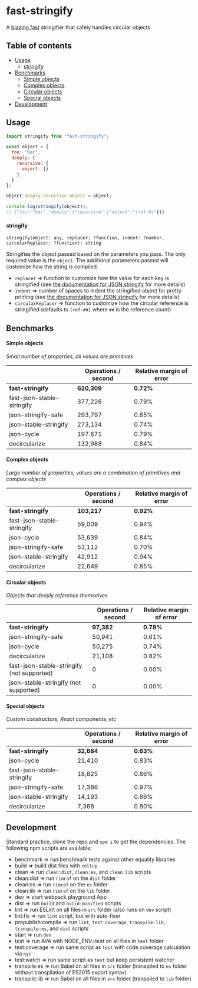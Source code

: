 # fast-stringify

A [blazing fast](#benchmarks) stringifier that safely handles circular objects

## Table of contents

* [Usage](#usage)
  * [stringify](#stringify)
* [Benchmarks](#benchmarks)
  * [Simple objects](#simple-objects)
  * [Complex objects](#complex-objects)
  * [Circular objects](#circular-objects)
  * [Special objects](#special-objects)
* [Development](#development)

## Usage

```javascript
import stringify from "fast-stringify";

const object = {
  foo: "bar",
  deeply: {
    recursive: {
      object: {}
    }
  }
};

object.deeply.recursive.object = object;

console.log(stringify(object));
// {"foo":"bar","deeply":{"recursive":{"object":"[ref-0]"}}}
```

#### stringify

`stringify(object: any, replacer: ?function, indent: ?number, circularReplacer: ?function): string`

Stringifies the object passed based on the parameters you pass. The only required value is the `object`. The additional parameters passed will customize how the string is compiled.

* `replacer` => function to customize how the value for each key is stringified (see [the documentation for JSON.stringify](https://developer.mozilla.org/en-US/docs/Web/JavaScript/Reference/Global_Objects/JSON/stringify) for more details)
* `indent` => number of spaces to indent the stringified object for pretty-printing (see [the documentation for JSON.stringify](https://developer.mozilla.org/en-US/docs/Web/JavaScript/Reference/Global_Objects/JSON/stringify) for more details)
* `circularReplacer` => function to customize how the circular reference is stringified (defaults to `[ref-##]` where `##` is the reference count)

## Benchmarks

#### Simple objects

_Small number of properties, all values are primitives_

|                            | Operations / second | Relative margin of error |
| -------------------------- | ------------------- | ------------------------ |
| **fast-stringify**         | **620,309**         | **0.72%**                |
| fast-json-stable-stringify | 377,226             | 0.79%                    |
| json-stringify-safe        | 293,797             | 0.85%                    |
| json-stable-stringify      | 273,134             | 0.74%                    |
| json-cycle                 | 197.671             | 0.79%                    |
| decircularize              | 132,988             | 0.84%                    |

#### Complex objects

_Large number of properties, values are a combination of primitives and complex objects_

|                            | Operations / second | Relative margin of error |
| -------------------------- | ------------------- | ------------------------ |
| **fast-stringify**         | **103,217**         | **0.92%**                |
| fast-json-stable-stringify | 59,009              | 0.94%                    |
| json-cycle                 | 53,639              | 0.84%                    |
| json-stringify-safe        | 53,112              | 0.70%                    |
| json-stable-stringify      | 42,912              | 0.94%                    |
| decircularize              | 22,649              | 0.85%                    |

#### Circular objects

_Objects that deeply reference themselves_

|                                            | Operations / second | Relative margin of error |
| ------------------------------------------ | ------------------- | ------------------------ |
| **fast-stringify**                         | **97,382**          | **0.78%**                |
| json-stringify-safe                        | 50,941              | 0.61%                    |
| json-cycle                                 | 50,275              | 0.74%                    |
| decircularize                              | 21,108              | 0.82%                    |
| fast-json-stable-stringify (not supported) | 0                   | 0.00%                    |
| json-stable-stringify (not supported)      | 0                   | 0.00%                    |

#### Special objects

_Custom constructors, React components, etc_

|                            | Operations / second | Relative margin of error |
| -------------------------- | ------------------- | ------------------------ |
| **fast-stringify**         | **32,684**          | **0.63%**                |
| json-cycle                 | 21,410              | 0.83%                    |
| fast-json-stable-stringify | 18,825              | 0.86%                    |
| json-stringify-safe        | 17,386              | 0.97%                    |
| json-stable-stringify      | 14,193              | 0.86%                    |
| decircularize              | 7,368               | 0.80%                    |

## Development

Standard practice, clone the repo and `npm i` to get the dependencies. The following npm scripts are available:

* benchmark => run benchmark tests against other equality libraries
* build => build dist files with `rollup`
* clean => run `clean:dist`, `clean:es`, and `clean:lib` scripts
* clean:dist => run `rimraf` on the `dist` folder
* clean:es => run `rimraf` on the `es` folder
* clean:lib => run `rimraf` on the `lib` folder
* dev => start webpack playground App
* dist => run `build` and `build:minified` scripts
* lint => run ESLint on all files in `src` folder (also runs on `dev` script)
* lint:fix => run `lint` script, but with auto-fixer
* prepublish:compile => run `lint`, `test:coverage`, `transpile:lib`, `transpile:es`, and `dist` scripts
* start => run `dev`
* test => run AVA with NODE_ENV=test on all files in `test` folder
* test:coverage => run same script as `test` with code coverage calculation via `nyc`
* test:watch => run same script as `test` but keep persistent watcher
* transpile:es => run Babel on all files in `src` folder (transpiled to `es` folder without transpilation of ES2015 export syntax)
* transpile:lib => run Babel on all files in `src` folder (transpiled to `lib` folder)
